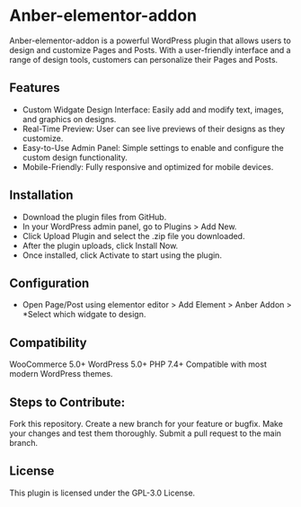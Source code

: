 # Anber-elementor-addon
 
Anber-elementor-addon is a powerful WordPress plugin that allows users to design and customize Pages and Posts. With a user-friendly interface and a range of design tools, customers can personalize their Pages and Posts.

## Features
* Custom Widgate Design Interface: Easily add and modify text, images, and graphics on designs.
* Real-Time Preview: User can see live previews of their designs as they customize.
* Easy-to-Use Admin Panel: Simple settings to enable and configure the custom design functionality.
* Mobile-Friendly: Fully responsive and optimized for mobile devices.

## Installation
* Download the plugin files from GitHub.
* In your WordPress admin panel, go to Plugins > Add New.
* Click Upload Plugin and select the .zip file you downloaded.
* After the plugin uploads, click Install Now.
* Once installed, click Activate to start using the plugin.

## Configuration
* Open Page/Post using elementor editor > Add Element > Anber Addon > *Select which widgate to design.

## Compatibility
WooCommerce 5.0+ WordPress 5.0+ PHP 7.4+ Compatible with most modern WordPress themes.

## Steps to Contribute:
Fork this repository. Create a new branch for your feature or bugfix. Make your changes and test them thoroughly. Submit a pull request to the main branch.

## License
This plugin is licensed under the GPL-3.0 License.
